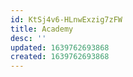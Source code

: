 ```yaml
---
id: KtSj4v6-HLnwExzig7zFW
title: Academy
desc: ''
updated: 1639762693868
created: 1639762693868
---
```


